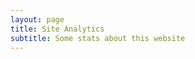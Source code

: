```yaml
---
layout: page
title: Site Analytics
subtitle: Some stats about this website
---
```


<script id="_wauc6w">var _wau = _wau || []; _wau.push(["map", "z4nxia3fmx", "c6w", "420", "210", "night", "default-orange"]);</script><script async src="//waust.at/m.js"></script>

<script id="_waubut">var _wau = _wau || []; _wau.push(["classic", "z4nxia3fmx", "but"]);</script><script async src="//waust.at/c.js"></script>

